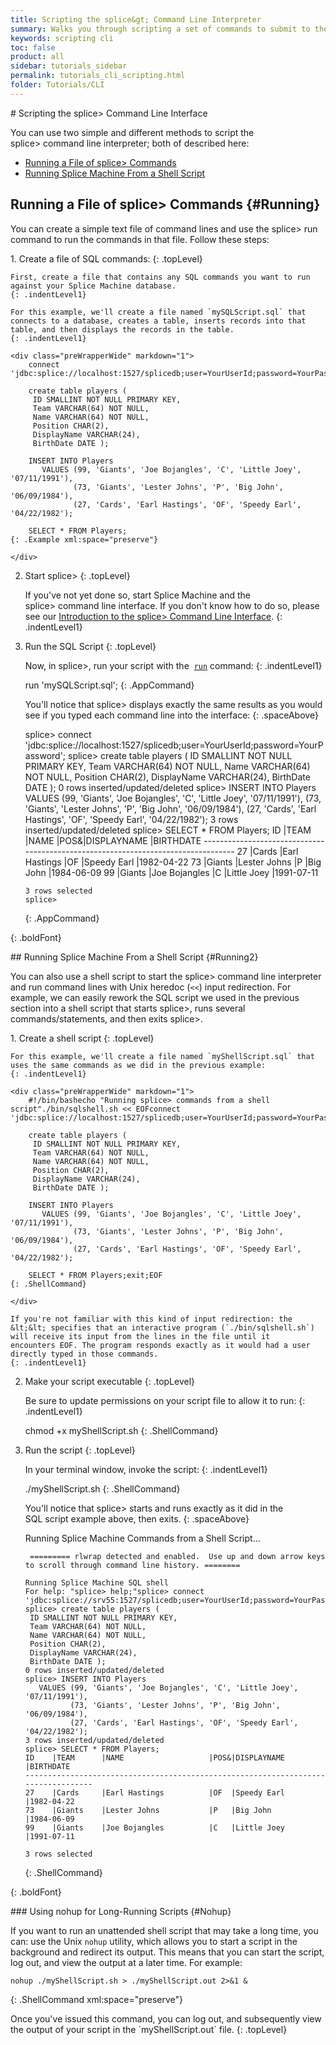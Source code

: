 ```yaml
---
title: Scripting the splice&gt; Command Line Interpreter
summary: Walks you through scripting a set of commands to submit to the splice&gt; command line interpreter.
keywords: scripting cli
toc: false
product: all
sidebar: tutorials_sidebar
permalink: tutorials_cli_scripting.html
folder: Tutorials/CLI
---
```

<section>
<div class="TopicContent" data-swiftype-index="true" markdown="1">
# Scripting the splice&gt; Command Line Interface

You can use two simple and different methods to script the <span
class="AppCommand">splice&gt;</span> command line interpreter; both of
described here:

* [Running a File of splice&gt; Commands](#Running)
* [Running Splice Machine From a Shell Script](#Running2)

## Running a File of splice&gt; Commands   {#Running}

You can create a simple text file of command lines and use the
splice&gt; run command to run the commands in that file. Follow these
steps:

<div class="opsStepsList" markdown="1">
1.  Create a file of SQL commands:
    {: .topLevel}

    First, create a file that contains any SQL commands you want to run
    against your Splice Machine database.
    {: .indentLevel1}

    For this example, we'll create a file named `mySQLScript.sql` that
    connects to a database, creates a table, inserts records into that
    table, and then displays the records in the table.
    {: .indentLevel1}

    <div class="preWrapperWide" markdown="1">
        connect 'jdbc:splice://localhost:1527/splicedb;user=YourUserId;password=YourPassword';

        create table players (
         ID SMALLINT NOT NULL PRIMARY KEY,
         Team VARCHAR(64) NOT NULL,
         Name VARCHAR(64) NOT NULL,
         Position CHAR(2),
         DisplayName VARCHAR(24),
         BirthDate DATE );

        INSERT INTO Players
           VALUES (99, 'Giants', 'Joe Bojangles', 'C', 'Little Joey', '07/11/1991'),
                  (73, 'Giants', 'Lester Johns', 'P', 'Big John', '06/09/1984'),
                  (27, 'Cards', 'Earl Hastings', 'OF', 'Speedy Earl', '04/22/1982');

        SELECT * FROM Players;
    {: .Example xml:space="preserve"}

    </div>

2.  Start splice&gt;
    {: .topLevel}

    If you've not yet done so, start Splice Machine and the
    splice&gt; command line interface. If you don't know how to do so,
    please see our [Introduction to the splice&gt; Command Line
    Interface](tutorials_cli_usingcli.html).
    {: .indentLevel1}

3.  Run the SQL Script
    {: .topLevel}

    Now, in <span class="AppCommand">splice&gt;</span>, run your script
    with the &nbsp;[`run`](cmdlineref_run.html) command:
    {: .indentLevel1}

    <div class="preWrapperWide" markdown="1">
        run 'mySQLScript.sql';
    {: .AppCommand}

    </div>

    You'll notice that <span
    class="AppCommand">splice&gt;</span> displays exactly the same
    results as you would see if you typed each command line into the
    interface:
    {: .spaceAbove}

    <div class="preWrapperWide" markdown="1">
        splice> connect 'jdbc:splice://localhost:1527/splicedb;user=YourUserId;password=YourPassword';
        splice> create table players (
         ID SMALLINT NOT NULL PRIMARY KEY,
         Team VARCHAR(64) NOT NULL,
         Name VARCHAR(64) NOT NULL,
         Position CHAR(2),
         DisplayName VARCHAR(24),
         BirthDate DATE );
        0 rows inserted/updated/deleted
        splice> INSERT INTO Players
           VALUES (99, 'Giants', 'Joe Bojangles', 'C', 'Little Joey', '07/11/1991'),
                  (73, 'Giants', 'Lester Johns', 'P', 'Big John', '06/09/1984'),
                  (27, 'Cards', 'Earl Hastings', 'OF', 'Speedy Earl', '04/22/1982');
        3 rows inserted/updated/deleted
        splice> SELECT * FROM Players;
        ID    |TEAM      |NAME                   |POS&|DISPLAYNAME             |BIRTHDATE
        ----------------------------------------------------------------------------------
        27    |Cards     |Earl Hastings          |OF  |Speedy Earl             |1982-04-22
        73    |Giants    |Lester Johns           |P   |Big John                |1984-06-09
        99    |Giants    |Joe Bojangles          |C   |Little Joey             |1991-07-11

        3 rows selected
        splice>
    {: .AppCommand}

    </div>
{: .boldFont}

</div>
## Running Splice Machine From a Shell Script   {#Running2}

You can also use a shell script to start the splice&gt; command line
interpreter and run command lines with Unix heredoc (`<<`) input
redirection. For example, we can easily rework the SQL script we used in
the previous section into a shell script that starts <span
class="AppCommand">splice&gt;</span>, runs several commands/statements,
and then exits <span class="AppCommand">splice&gt;</span>.

<div class="opsStepsList" markdown="1">
1.  Create a shell script
    {: .topLevel}

    For this example, we'll create a file named `myShellScript.sql` that
    uses the same commands as we did in the previous example:
    {: .indentLevel1}

    <div class="preWrapperWide" markdown="1">
        #!/bin/bashecho "Running splice> commands from a shell script"./bin/sqlshell.sh << EOFconnect 'jdbc:splice://localhost:1527/splicedb;user=YourUserId;password=YourPassword';

        create table players (
         ID SMALLINT NOT NULL PRIMARY KEY,
         Team VARCHAR(64) NOT NULL,
         Name VARCHAR(64) NOT NULL,
         Position CHAR(2),
         DisplayName VARCHAR(24),
         BirthDate DATE );

        INSERT INTO Players
           VALUES (99, 'Giants', 'Joe Bojangles', 'C', 'Little Joey', '07/11/1991'),
                  (73, 'Giants', 'Lester Johns', 'P', 'Big John', '06/09/1984'),
                  (27, 'Cards', 'Earl Hastings', 'OF', 'Speedy Earl', '04/22/1982');

        SELECT * FROM Players;exit;EOF
    {: .ShellCommand}

    </div>

    If you're not familiar with this kind of input redirection: the
    &lt;&lt; specifies that an interactive program (`./bin/sqlshell.sh`)
    will receive its input from the lines in the file until it
    encounters EOF. The program responds exactly as it would had a user
    directly typed in those commands.
    {: .indentLevel1}

2.  Make your script executable
    {: .topLevel}

    Be sure to update permissions on your script file to allow it to
    run:
    {: .indentLevel1}

    <div class="preWrapperWide" markdown="1">
        chmod +x myShellScript.sh
    {: .ShellCommand}

    </div>

3.  Run the script
    {: .topLevel}

    In your terminal window, invoke the script:
    {: .indentLevel1}

    <div class="preWrapperWide" markdown="1">
        ./myShellScript.sh
    {: .ShellCommand}

    </div>

    You'll notice that <span class="AppCommand">splice&gt;</span> starts
    and runs exactly as it did in the SQL script example above, then
    exits.
    {: .spaceAbove}

    <div class="preWrapperWide" markdown="1">
        Running Splice Machine Commands from a Shell Script...

         ========= rlwrap detected and enabled.  Use up and down arrow keys to scroll through command line history. ========

        Running Splice Machine SQL shell
        For help: "splice> help;"splice> connect 'jdbc:splice://srv55:1527/splicedb;user=YourUserId;password=YourPassword';
        splice> create table players (
         ID SMALLINT NOT NULL PRIMARY KEY,
         Team VARCHAR(64) NOT NULL,
         Name VARCHAR(64) NOT NULL,
         Position CHAR(2),
         DisplayName VARCHAR(24),
         BirthDate DATE );
        0 rows inserted/updated/deleted
        splice> INSERT INTO Players
           VALUES (99, 'Giants', 'Joe Bojangles', 'C', 'Little Joey', '07/11/1991'),
                  (73, 'Giants', 'Lester Johns', 'P', 'Big John', '06/09/1984'),
                  (27, 'Cards', 'Earl Hastings', 'OF', 'Speedy Earl', '04/22/1982');
        3 rows inserted/updated/deleted
        splice> SELECT * FROM Players;
        ID    |TEAM      |NAME                   |POS&|DISPLAYNAME             |BIRTHDATE
        ----------------------------------------------------------------------------------
        27    |Cards     |Earl Hastings          |OF  |Speedy Earl             |1982-04-22
        73    |Giants    |Lester Johns           |P   |Big John                |1984-06-09
        99    |Giants    |Joe Bojangles          |C   |Little Joey             |1991-07-11

        3 rows selected
    {: .ShellCommand}

    </div>
{: .boldFont}

</div>
### Using nohup for Long-Running Scripts   {#Nohup}

If you want to run an unattended shell script that may take a long time,
you can: use the Unix `nohup` utility, which allows you to start a
script in the background and redirect its output. This means that you
can start the script, log out, and view the output at a later time. For
example:

<div class="preWrapperWide" markdown="1">

    nohup ./myShellScript.sh > ./myShellScript.out 2>&1 &
{: .ShellCommand xml:space="preserve"}

</div>
Once you've issued this command, you can log out, and subsequently view
the output of your script in the `myShellScript.out` file.
{: .topLevel}

</div>
</section>
